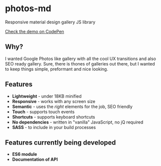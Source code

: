 # photos-md
Responsive material design gallery JS library

[Check the demo on CodePen](http://codepen.io/anejskubic/pen/RoLXBX/)

## Why?
I wanted Google Photos like gallery with all the cool UX transitions and also SEO ready gallery. Sure, there is thones of galleries out there, but I wanted to keep things simple, preformant and nice looking.

## Features
- **Lightweight** - under 18KB minified
- **Responsive** - works with any screen size
- **Semantic** - uses the *right* elements for the job, SEO friendly
- **Touch** - supports touch events
- **Shortcuts** - supports keyboard shortcuts
- **No dependencies** - written in "vanilla" JavaScript, no jQ required
- **SASS** - to include in your build processes

## Features currently being developed
- **ES6 module**
- **Documentation of API**
